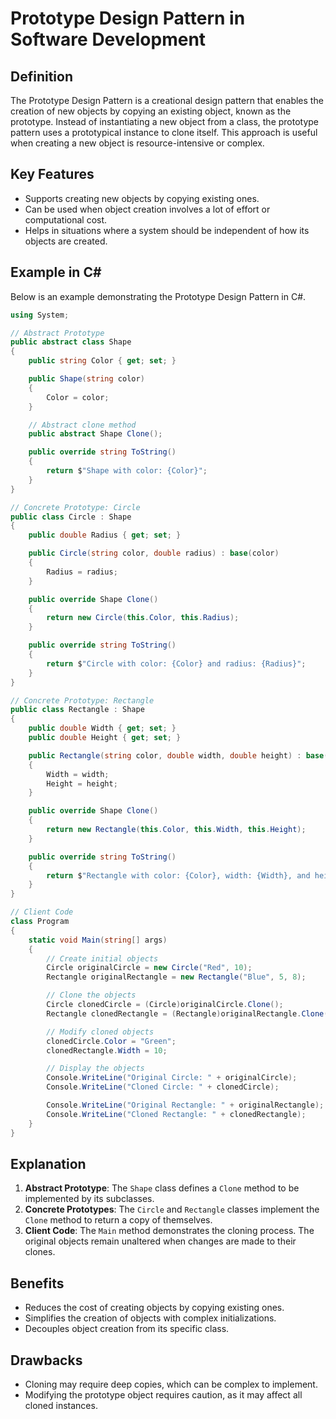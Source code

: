 # Prototype Design Pattern in Software Development

## Definition

The Prototype Design Pattern is a creational design pattern that enables the creation of new objects by copying an existing object, known as the prototype. Instead of instantiating a new object from a class, the prototype pattern uses a prototypical instance to clone itself. This approach is useful when creating a new object is resource-intensive or complex.

## Key Features

- Supports creating new objects by copying existing ones.
- Can be used when object creation involves a lot of effort or computational cost.
- Helps in situations where a system should be independent of how its objects are created.

## Example in C#

Below is an example demonstrating the Prototype Design Pattern in C#.

```csharp
using System;

// Abstract Prototype
public abstract class Shape
{
    public string Color { get; set; }

    public Shape(string color)
    {
        Color = color;
    }

    // Abstract clone method
    public abstract Shape Clone();

    public override string ToString()
    {
        return $"Shape with color: {Color}";
    }
}

// Concrete Prototype: Circle
public class Circle : Shape
{
    public double Radius { get; set; }

    public Circle(string color, double radius) : base(color)
    {
        Radius = radius;
    }

    public override Shape Clone()
    {
        return new Circle(this.Color, this.Radius);
    }

    public override string ToString()
    {
        return $"Circle with color: {Color} and radius: {Radius}";
    }
}

// Concrete Prototype: Rectangle
public class Rectangle : Shape
{
    public double Width { get; set; }
    public double Height { get; set; }

    public Rectangle(string color, double width, double height) : base(color)
    {
        Width = width;
        Height = height;
    }

    public override Shape Clone()
    {
        return new Rectangle(this.Color, this.Width, this.Height);
    }

    public override string ToString()
    {
        return $"Rectangle with color: {Color}, width: {Width}, and height: {Height}";
    }
}

// Client Code
class Program
{
    static void Main(string[] args)
    {
        // Create initial objects
        Circle originalCircle = new Circle("Red", 10);
        Rectangle originalRectangle = new Rectangle("Blue", 5, 8);

        // Clone the objects
        Circle clonedCircle = (Circle)originalCircle.Clone();
        Rectangle clonedRectangle = (Rectangle)originalRectangle.Clone();

        // Modify cloned objects
        clonedCircle.Color = "Green";
        clonedRectangle.Width = 10;

        // Display the objects
        Console.WriteLine("Original Circle: " + originalCircle);
        Console.WriteLine("Cloned Circle: " + clonedCircle);

        Console.WriteLine("Original Rectangle: " + originalRectangle);
        Console.WriteLine("Cloned Rectangle: " + clonedRectangle);
    }
}
```

## Explanation

1. **Abstract Prototype**: The `Shape` class defines a `Clone` method to be implemented by its subclasses.
2. **Concrete Prototypes**: The `Circle` and `Rectangle` classes implement the `Clone` method to return a copy of themselves.
3. **Client Code**: The `Main` method demonstrates the cloning process. The original objects remain unaltered when changes are made to their clones.

## Benefits

- Reduces the cost of creating objects by copying existing ones.
- Simplifies the creation of objects with complex initializations.
- Decouples object creation from its specific class.

## Drawbacks

- Cloning may require deep copies, which can be complex to implement.
- Modifying the prototype object requires caution, as it may affect all cloned instances.
